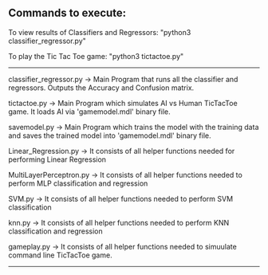 Commands to execute:
--------------------
To view results of Classifiers and Regressors: "python3 classifier_regressor.py"

To play the Tic Tac Toe game: "python3 tictactoe.py"

---------------------------------------------------------------------------------------------------------------------------------------------------

classifier_regressor.py -> Main Program that runs all the classifier and regressors. Outputs the Accuracy and Confusion matrix.

tictactoe.py            -> Main Program which simulates AI vs Human TicTacToe game. It loads AI via 'gamemodel.mdl' binary file. 

savemodel.py            -> Main Program which trains the model with the training data and saves the trained model into 'gamemodel.mdl' binary file.

Linear_Regression.py    -> It consists of all helper functions needed for performing Linear Regression

MultiLayerPerceptron.py -> It consists of all helper functions needed to perform MLP classification and regression

SVM.py                  -> It consists of all helper functions needed to perform SVM classification

knn.py                  -> It consists of all helper functions needed to perform KNN classification and regression

gameplay.py             -> It consists of all helper functions needed to simuulate command line TicTacToe game.

---------------------------------------------------------------------------------------------------------------------------------------------------
